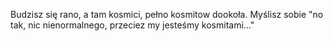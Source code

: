 Budzisz się rano, a tam kosmici, pełno kosmitow dookoła.
Myślisz sobie "no tak, nic nienormalnego, przeciez my jesteśmy kosmitami..."
